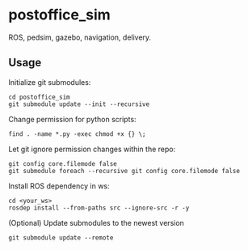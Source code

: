 # postoffice_sim
ROS, pedsim, gazebo, navigation, delivery.

## Usage

Initialize git submodules:

    cd postoffice_sim
    git submodule update --init --recursive
    
Change permission for python scripts:

    find . -name *.py -exec chmod +x {} \;
        
Let git ignore permission changes within the repo:

    git config core.filemode false
    git submodule foreach --recursive git config core.filemode false
   
Install ROS dependency in ws:

    cd <your_ws>
    rosdep install --from-paths src --ignore-src -r -y

(Optional) Update submodules to the newest version

    git submodule update --remote